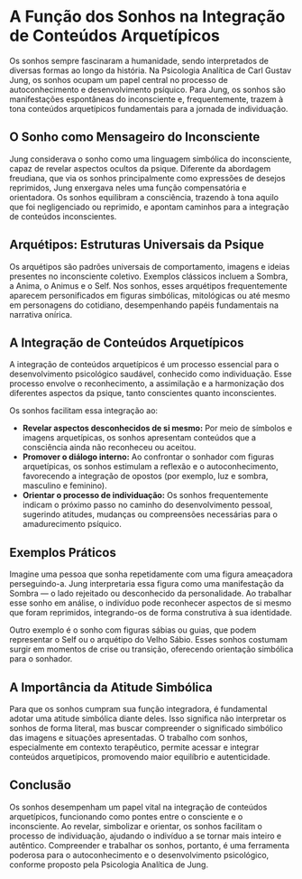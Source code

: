 # A Função dos Sonhos na Integração de Conteúdos Arquetípicos

Os sonhos sempre fascinaram a humanidade, sendo interpretados de diversas formas ao longo da história. Na Psicologia Analítica de Carl Gustav Jung, os sonhos ocupam um papel central no processo de autoconhecimento e desenvolvimento psíquico. Para Jung, os sonhos são manifestações espontâneas do inconsciente e, frequentemente, trazem à tona conteúdos arquetípicos fundamentais para a jornada de individuação.

## O Sonho como Mensageiro do Inconsciente

Jung considerava o sonho como uma linguagem simbólica do inconsciente, capaz de revelar aspectos ocultos da psique. Diferente da abordagem freudiana, que via os sonhos principalmente como expressões de desejos reprimidos, Jung enxergava neles uma função compensatória e orientadora. Os sonhos equilibram a consciência, trazendo à tona aquilo que foi negligenciado ou reprimido, e apontam caminhos para a integração de conteúdos inconscientes.

## Arquétipos: Estruturas Universais da Psique

Os arquétipos são padrões universais de comportamento, imagens e ideias presentes no inconsciente coletivo. Exemplos clássicos incluem a Sombra, a Anima, o Animus e o Self. Nos sonhos, esses arquétipos frequentemente aparecem personificados em figuras simbólicas, mitológicas ou até mesmo em personagens do cotidiano, desempenhando papéis fundamentais na narrativa onírica.

## A Integração de Conteúdos Arquetípicos

A integração de conteúdos arquetípicos é um processo essencial para o desenvolvimento psicológico saudável, conhecido como individuação. Esse processo envolve o reconhecimento, a assimilação e a harmonização dos diferentes aspectos da psique, tanto conscientes quanto inconscientes.

Os sonhos facilitam essa integração ao:

- **Revelar aspectos desconhecidos de si mesmo:** Por meio de símbolos e imagens arquetípicas, os sonhos apresentam conteúdos que a consciência ainda não reconheceu ou aceitou.
- **Promover o diálogo interno:** Ao confrontar o sonhador com figuras arquetípicas, os sonhos estimulam a reflexão e o autoconhecimento, favorecendo a integração de opostos (por exemplo, luz e sombra, masculino e feminino).
- **Orientar o processo de individuação:** Os sonhos frequentemente indicam o próximo passo no caminho do desenvolvimento pessoal, sugerindo atitudes, mudanças ou compreensões necessárias para o amadurecimento psíquico.

## Exemplos Práticos

Imagine uma pessoa que sonha repetidamente com uma figura ameaçadora perseguindo-a. Jung interpretaria essa figura como uma manifestação da Sombra — o lado rejeitado ou desconhecido da personalidade. Ao trabalhar esse sonho em análise, o indivíduo pode reconhecer aspectos de si mesmo que foram reprimidos, integrando-os de forma construtiva à sua identidade.

Outro exemplo é o sonho com figuras sábias ou guias, que podem representar o Self ou o arquétipo do Velho Sábio. Esses sonhos costumam surgir em momentos de crise ou transição, oferecendo orientação simbólica para o sonhador.

## A Importância da Atitude Simbólica

Para que os sonhos cumpram sua função integradora, é fundamental adotar uma atitude simbólica diante deles. Isso significa não interpretar os sonhos de forma literal, mas buscar compreender o significado simbólico das imagens e situações apresentadas. O trabalho com sonhos, especialmente em contexto terapêutico, permite acessar e integrar conteúdos arquetípicos, promovendo maior equilíbrio e autenticidade.

## Conclusão

Os sonhos desempenham um papel vital na integração de conteúdos arquetípicos, funcionando como pontes entre o consciente e o inconsciente. Ao revelar, simbolizar e orientar, os sonhos facilitam o processo de individuação, ajudando o indivíduo a se tornar mais inteiro e autêntico. Compreender e trabalhar os sonhos, portanto, é uma ferramenta poderosa para o autoconhecimento e o desenvolvimento psicológico, conforme proposto pela Psicologia Analítica de Jung.